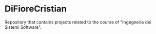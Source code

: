 # DiFioreCristian

Repository that contains projects related to the course of "Ingegneria dei Sistemi Software".

